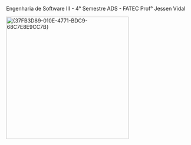 Engenharia de Software III - 4° Semestre ADS - FATEC Prof° Jessen Vidal

<img width="332" alt="{37FB3D89-010E-4771-BDC9-68C7E8E9CC7B}" src="https://github.com/user-attachments/assets/37e192f9-b00f-4ccd-85cc-f44f8ed2cc23">

